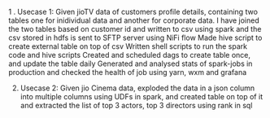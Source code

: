 1 . Usecase 1:
     Given jioTV data of customers profile details, containing two tables one for inidividual data and another for corporate data. I have joined the two tables based on customer id
     and written to csv using spark and the csv stored in hdfs is sent to SFTP server using NiFi flow
     Made hive script to create external table on top of csv
     Written shell scripts to run the spark code and hive scripts
     Created and scheduled dags to create table once, and update the table daily
     Generated and analysed stats of spark-jobs in production and checked the health of job using yarn, wxm and grafana


2. Usecase 2:
     Given jio Cinema data, exploded the data in a json column into multiple columns using UDFs in spark, and created table on top of it and extracted the list of top 3 actors, top 3 directors using rank in sql

